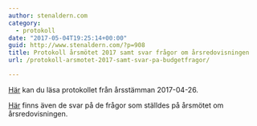 ```yaml
---
author: stenaldern.com
category:
  - protokoll
date: "2017-05-04T19:25:14+00:00"
guid: http://www.stenaldern.com/?p=908
title: Protokoll årsmötet 2017 samt svar frågor om årsredovisningen
url: /protokoll-arsmotet-2017-samt-svar-pa-budgetfragor/

---
```

[Här](/wp-content/uploads/2017/05/protokoll_arsmote_20170426.pdf "Protokoll") kan du läsa protokollet från årsstämman 2017-04-26.

[Här](/wp-content/uploads/2017/05/fragor_budget_styrelsemote_2017.pdf) finns även de svar på de frågor som ställdes på årsmötet om årsredovisningen.
